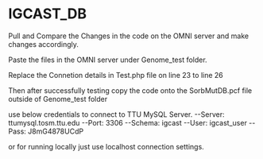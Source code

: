 # IGCAST_DB

Pull and Compare the Changes in the code on the OMNI server and make changes accordingly.

Paste the files in the OMNI server under Genome_test folder.

Replace the Connetion details in Test.php file on line 23 to line 26

Then after successfully testing copy the code onto the SorbMutDB.pcf file outside of Genome_test folder


use below credentials to connect to TTU MySQL Server.
--Server: ttumysql.tosm.ttu.edu
--Port: 3306
--Schema: igcast
--User: igcast_user
--Pass: J8mG4878UCdP

or for running locally just use localhost connection settings.